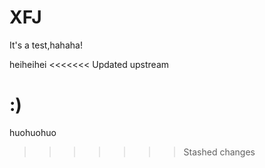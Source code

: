 # XFJ

It's a test,hahaha!

heiheihei
<<<<<<< Updated upstream

:)
=======
huohuohuo
>>>>>>> Stashed changes
